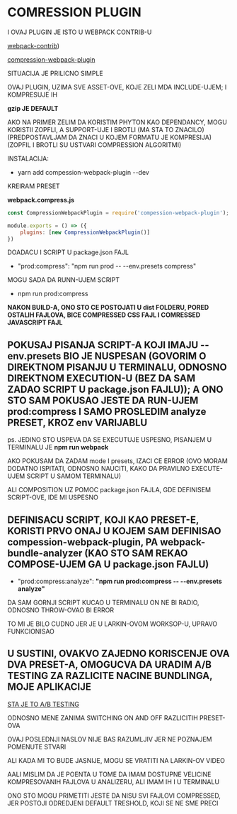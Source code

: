 # COMRESSION PLUGIN

I OVAJ PLUGIN JE ISTO U WEBPACK CONTRIB-U

[webpack-contrib](https://github.com/webpack-contrib))

[compression-webpack-plugin](https://github.com/webpack-contrib/compression-webpack-plugin)

SITUACIJA JE PRILICNO SIMPLE

OVAJ PLUGIN, UZIMA SVE ASSET-OVE, KOJE ZELI MDA INCLUDE-UJEM; I KOMPRESUJE IH

**gzip JE DEFAULT**

AKO NA PRIMER ZELIM DA KORISTIM PHYTON KAO DEPENDANCY, MOGU KORISTII ZOPFLI, A SUPPORT-UJE I BROTLI (MA STA TO ZNACILO) (PREDPOSTAVLJAM DA ZNACI U KOJEM FORMATU JE KOMPRESIJA) (ZOPFIL I BROTLI SU USTVARI COMPRESSION ALGORITMI)

INSTALACIJA:

- yarn add compession-webpack-plugin --dev

KREIRAM PRESET

**webpack.compress.js**

```javascript
const CompressionWebpackPlugin = require('compession-webpack-plugin');

module.exports = () => ({
    plugins: [new CompressionWebpackPlugin()]
})
```

DOADACU I SCRIPT U package.json FAJL

- "prod:compress": "npm run prod -- --env.presets compress"

MOGU SADA DA RUNN-UJEM SCRIPT

- npm run prod:compress

**NAKON BUILD-A, ONO STO CE POSTOJATI U dist FOLDERU, PORED OSTALIH FAJLOVA, BICE COMPRESSED CSS FAJL I COMRESSED JAVASCRIPT FAJL**

## POKUSAJ PISANJA SCRIPT-A KOJI IMAJU --env.presets BIO JE NUSPESAN (GOVORIM O DIREKTNOM PISANJU U TERMINALU, ODNOSNO DIREKTNOM EXECUTION-U (BEZ DA SAM ZADAO SCRIPT U package.json FAJLU)); A ONO STO SAM POKUSAO JESTE DA RUN-UJEM prod:compress I SAMO PROSLEDIM analyze PRESET, KROZ env VARIJABLU

ps. JEDINO STO USPEVA DA SE EXECUTUJE USPESNO, PISANJEM U TERMINALU JE **npm run webpack**

AKO POKUSAM DA ZADAM mode I presets, IZACI CE ERROR (OVO MORAM DODATNO ISPITATI, ODNOSNO NAUCITI, KAKO DA PRAVILNO EXECUTE-UJEM SCRIPT U SAMOM TERMINALU)

ALI COMPOSITION UZ POMOC package.json FAJLA, GDE DEFINISEM SCRIPT-OVE, IDE MI USPESNO

## DEFINISACU SCRIPT, KOJI KAO PRESET-E, KORISTI PRVO ONAJ U KOJEM SAM DEFINISAO compession-webpack-plugin, PA webpack-bundle-analyzer (KAO STO SAM REKAO COMPOSE-UJEM GA U package.json FAJLU)

- "prod:compress:analyze": **"npm run prod:compress -- --env.presets analyze"**

DA SAM GORNJI SCRIPT KUCAO U TERMINALU ON NE BI RADIO, ODNOSNO THROW-OVAO BI ERROR

TO MI JE BILO CUDNO JER JE U LARKIN-OVOM WORKSOP-U, UPRAVO FUNKCIONISAO

## U SUSTINI, OVAKVO ZAJEDNO KORISCENJE OVA DVA PRESET-A, OMOGUCVA DA URADIM A/B TESTING ZA RAZLICITE NACINE BUNDLINGA, MOJE APLIKACIJE

[STA JE TO A/B TESTING](https://en.wikipedia.org/wiki/A/B_testing)

ODNOSNO MENE ZANIMA SWITCHING ON AND OFF RAZLICITIH PRESET-OVA

OVAJ POSLEDNJI NASLOV NIJE BAS RAZUMLJIV JER NE POZNAJEM POMENUTE STVARI

ALI KADA MI TO BUDE JASNIJE, MOGU SE VRATITI NA LARKIN-OV VIDEO

AALI MISLIM DA JE POENTA U TOME DA IMAM DOSTUPNE VELICINE KOMPRESOVANIH FAJLOVA U ANALIZERU, ALI IMAM IH I U TERMINALU

ONO STO MOGU PRIMETITI JESTE DA NISU SVI FAJLOVI COMPRESSED, JER POSTOJI ODREDJENI DEFAULT TRESHOLD, KOJI SE NE SME PRECI